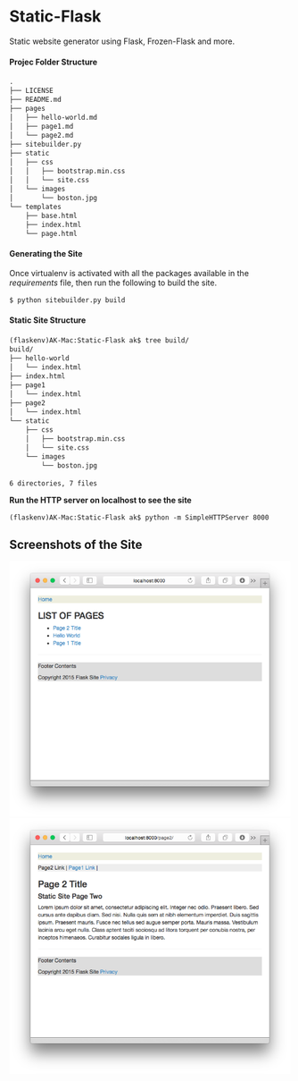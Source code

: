 
# Static-Flask
Static website generator using Flask, Frozen-Flask and more.


#### Projec Folder Structure

```
.
├── LICENSE
├── README.md
├── pages
│   ├── hello-world.md
│   ├── page1.md
│   └── page2.md
├── sitebuilder.py
├── static
│   ├── css
│   │   ├── bootstrap.min.css
│   │   └── site.css
│   └── images
│       └── boston.jpg
└── templates
    ├── base.html
    ├── index.html
    └── page.html

```

#### Generating the Site
Once virtualenv is activated with all the packages available in the *requirements* file, then run the following to build the site.

    $ python sitebuilder.py build


#### Static Site Structure
```
(flaskenv)AK-Mac:Static-Flask ak$ tree build/
build/
├── hello-world
│   └── index.html
├── index.html
├── page1
│   └── index.html
├── page2
│   └── index.html
└── static
    ├── css
    │   ├── bootstrap.min.css
    │   └── site.css
    └── images
        └── boston.jpg

6 directories, 7 files

```

**Run the HTTP server on localhost to see the site**

    (flaskenv)AK-Mac:Static-Flask ak$ python -m SimpleHTTPServer 8000

## Screenshots of the Site

![Screenshot 1](docs/static-flask-site1.png)
![Screenshot 2](docs/static-flask-site2.png)


